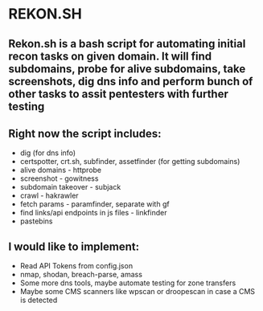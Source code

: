 # REKON.SH

## Rekon.sh is a bash script for automating initial recon tasks on given domain. It will find subdomains, probe for alive subdomains, take screenshots, dig dns info and perform bunch of other tasks to assit pentesters with further testing

## Right now the script includes:

* dig (for dns info)
* certspotter, crt.sh, subfinder, assetfinder (for getting subdomains)
* alive domains - httprobe
* screenshot - gowitness
* subdomain takeover - subjack
* crawl - hakrawler
* fetch params - paramfinder, separate with gf
* find links/api endpoints in js files - linkfinder
* pastebins

## I would like to implement:

* Read API Tokens from config.json
* nmap, shodan, breach-parse, amass
* Some more dns tools, maybe automate testing for zone transfers
* Maybe some CMS scanners like wpscan or droopescan in case a CMS is detected
